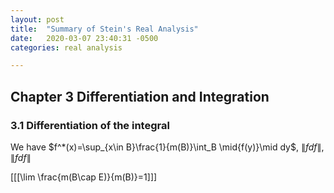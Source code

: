 ```yaml
---
layout: post
title:  "Summary of Stein's Real Analysis"
date:   2020-03-07 23:40:31 -0500
categories: real analysis 

---
```


## Chapter 3 Differentiation and Integration

### 3.1 Differentiation of the integral



We have $f^*(x)=\sup_{x\in B}\frac{1}{m(B)}\int_B \mid{f(y)}\mid dy$, $\|fdf\|, \lVert fdf \rVert$

[[[\lim \frac{m(B\cap E)}{m(B)}=1]]]

